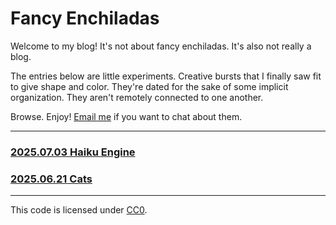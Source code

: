 # Fancy Enchiladas

Welcome to my blog! It's not about fancy enchiladas. It's also not really a blog.

The entries below are little experiments. Creative bursts that I finally saw fit to give shape and color. They're dated for the sake of some implicit organization. They aren't remotely connected to one another.

Browse. Enjoy! [Email me](mailto:nick@fancyenchiladas.net) if you want to chat about them.

---

### [2025.07.03 Haiku Engine](https://api.fancyenchiladas.net/)
### [2025.06.21 Cats](https://api.fancyenchiladas.net/)

---

This code is licensed under [CC0](https://creativecommons.org/publicdomain/zero/1.0/).
